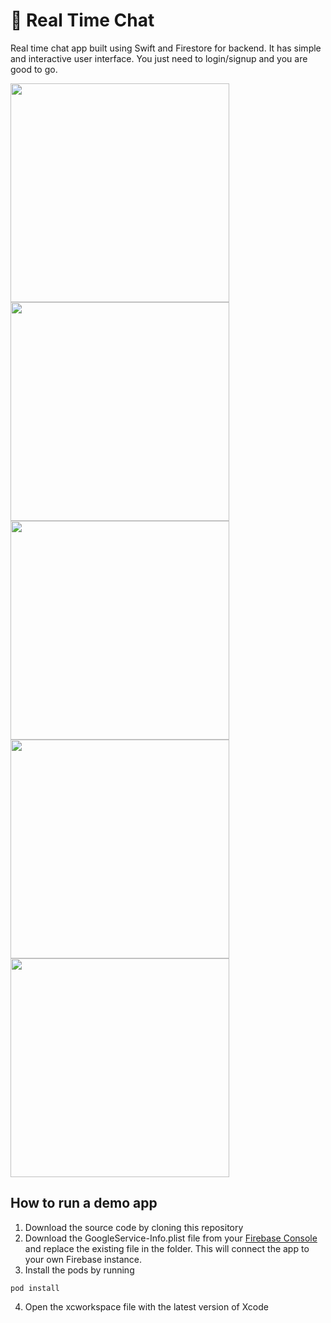 # 💬 Real Time Chat 

<p>
Real time chat app built using Swift and Firestore for backend. It has simple and interactive user interface. You just need to login/signup and you are good to go.
</p>

<p>
  <img src="https://user-images.githubusercontent.com/50784573/104917831-4a0ae200-59d7-11eb-91d4-bd051bd011ff.gif" Height=350/>
  <img src="https://user-images.githubusercontent.com/50784573/105036159-74c06d80-5a9f-11eb-9ed1-b0dd2c712902.png" Height=350/>
  <img src="https://user-images.githubusercontent.com/50784573/105036563-fb754a80-5a9f-11eb-9182-543313c8724b.png" Height=350/>
  <img src="https://user-images.githubusercontent.com/50784573/105036568-fe703b00-5a9f-11eb-83fe-0117a5bc9841.png" Height=350/>
  <img src="https://user-images.githubusercontent.com/50784573/105036571-ffa16800-5a9f-11eb-8ba5-11e79c35b3e2.png" Height=350/>
</p>

## How to run a demo app

1. Download the source code by cloning this repository
2. Download the GoogleService-Info.plist file from your <a href="https://console.firebase.google.com">Firebase Console</a> and replace the existing file in the folder. This will connect the app to your own Firebase instance.
3. Install the pods by running

```
pod install
```

4. Open the xcworkspace file with the latest version of Xcode
